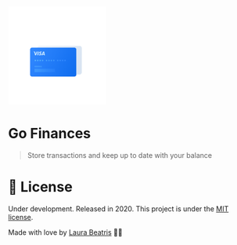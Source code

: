 <p align="left">
   <img src=".github/logo-docs.gif" width="200"/>
</p>

# Go Finances

> Store transactions and keep up to date with your balance

# :closed_book: License

Under development.
Released in 2020.
This project is under the [MIT license](https://github.com/LauraBeatris/foodfy/master/LICENSE).

Made with love by [Laura Beatris](https://github.com/LauraBeatris) 💜🚀
